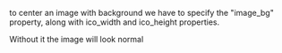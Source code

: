 to center an image with background we have to specify the "image_bg" property, along with ico_width and ico_height properties.

Without it the image will look normal